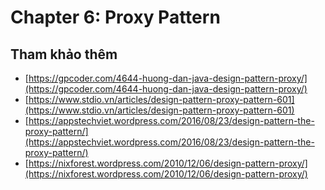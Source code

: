 # Chapter 6: Proxy Pattern

## Tham khảo thêm

* [https://gpcoder.com/4644-huong-dan-java-design-pattern-proxy/](https://gpcoder.com/4644-huong-dan-java-design-pattern-proxy/)
* [https://www.stdio.vn/articles/design-pattern-proxy-pattern-601](https://www.stdio.vn/articles/design-pattern-proxy-pattern-601)
* [https://appstechviet.wordpress.com/2016/08/23/design-pattern-the-proxy-pattern/](https://appstechviet.wordpress.com/2016/08/23/design-pattern-the-proxy-pattern/)
* [https://nixforest.wordpress.com/2010/12/06/design-pattern-proxy/](https://nixforest.wordpress.com/2010/12/06/design-pattern-proxy/)

